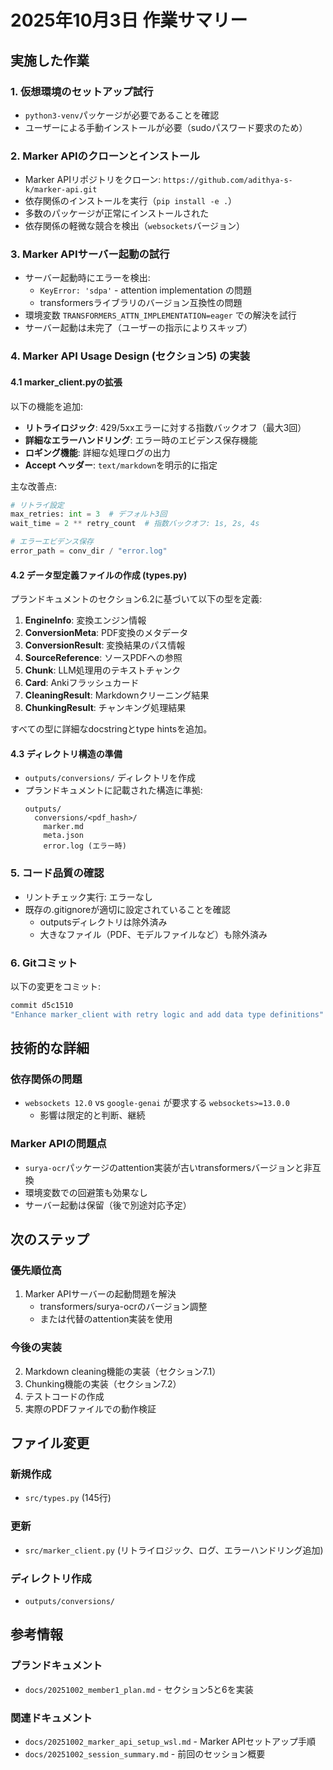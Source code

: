 # 2025年10月3日 作業サマリー

## 実施した作業

### 1. 仮想環境のセットアップ試行
- `python3-venv`パッケージが必要であることを確認
- ユーザーによる手動インストールが必要（sudoパスワード要求のため）

### 2. Marker APIのクローンとインストール
- Marker APIリポジトリをクローン: `https://github.com/adithya-s-k/marker-api.git`
- 依存関係のインストールを実行（`pip install -e .`）
- 多数のパッケージが正常にインストールされた
- 依存関係の軽微な競合を検出（`websockets`バージョン）

### 3. Marker APIサーバー起動の試行
- サーバー起動時にエラーを検出:
  - `KeyError: 'sdpa'` - attention implementation の問題
  - transformersライブラリのバージョン互換性の問題
- 環境変数 `TRANSFORMERS_ATTN_IMPLEMENTATION=eager` での解決を試行
- サーバー起動は未完了（ユーザーの指示によりスキップ）

### 4. Marker API Usage Design (セクション5) の実装

#### 4.1 marker_client.pyの拡張
以下の機能を追加:
- **リトライロジック**: 429/5xxエラーに対する指数バックオフ（最大3回）
- **詳細なエラーハンドリング**: エラー時のエビデンス保存機能
- **ロギング機能**: 詳細な処理ログの出力
- **Accept ヘッダー**: `text/markdown`を明示的に指定

主な改善点:
```python
# リトライ設定
max_retries: int = 3  # デフォルト3回
wait_time = 2 ** retry_count  # 指数バックオフ: 1s, 2s, 4s

# エラーエビデンス保存
error_path = conv_dir / "error.log"
```

#### 4.2 データ型定義ファイルの作成 (types.py)
プランドキュメントのセクション6.2に基づいて以下の型を定義:

1. **EngineInfo**: 変換エンジン情報
2. **ConversionMeta**: PDF変換のメタデータ
3. **ConversionResult**: 変換結果のパス情報
4. **SourceReference**: ソースPDFへの参照
5. **Chunk**: LLM処理用のテキストチャンク
6. **Card**: Ankiフラッシュカード
7. **CleaningResult**: Markdownクリーニング結果
8. **ChunkingResult**: チャンキング処理結果

すべての型に詳細なdocstringとtype hintsを追加。

#### 4.3 ディレクトリ構造の準備
- `outputs/conversions/` ディレクトリを作成
- プランドキュメントに記載された構造に準拠:
  ```
  outputs/
    conversions/<pdf_hash>/
      marker.md
      meta.json
      error.log (エラー時)
  ```

### 5. コード品質の確認
- リントチェック実行: エラーなし
- 既存の.gitignoreが適切に設定されていることを確認
  - outputsディレクトリは除外済み
  - 大きなファイル（PDF、モデルファイルなど）も除外済み

### 6. Gitコミット
以下の変更をコミット:
```bash
commit d5c1510
"Enhance marker_client with retry logic and add data type definitions"
```

## 技術的な詳細

### 依存関係の問題
- `websockets 12.0` vs `google-genai` が要求する `websockets>=13.0.0`
  - 影響は限定的と判断、継続

### Marker APIの問題点
- `surya-ocr`パッケージのattention実装が古いtransformersバージョンと非互換
- 環境変数での回避策も効果なし
- サーバー起動は保留（後で別途対応予定）

## 次のステップ

### 優先順位高
1. Marker APIサーバーの起動問題を解決
   - transformers/surya-ocrのバージョン調整
   - または代替のattention実装を使用

### 今後の実装
2. Markdown cleaning機能の実装（セクション7.1）
3. Chunking機能の実装（セクション7.2）
4. テストコードの作成
5. 実際のPDFファイルでの動作検証

## ファイル変更

### 新規作成
- `src/types.py` (145行)

### 更新
- `src/marker_client.py` (リトライロジック、ログ、エラーハンドリング追加)

### ディレクトリ作成
- `outputs/conversions/`

## 参考情報

### プランドキュメント
- `docs/20251002_member1_plan.md` - セクション5と6を実装

### 関連ドキュメント
- `docs/20251002_marker_api_setup_wsl.md` - Marker APIセットアップ手順
- `docs/20251002_session_summary.md` - 前回のセッション概要

